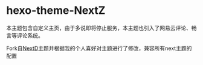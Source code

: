 # hexo-theme-NextZ

本主题包含自定义主页，由于多说即将停止服务，本主题也引入了网易云评论、畅言等评论系统。 

Fork自[NextD]('https://github.com/BearD01001/hexo-theme-nextd')主题并根据我的个人喜好对主题进行了修改，兼容所有next主题的配置
 
 
